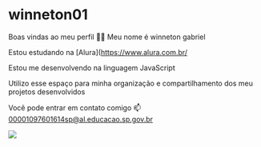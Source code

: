 # winneton01
Boas vindas ao meu perfil 💙💙
Meu nome é winneton gabriel

Estou estudando na [Alura](https://www.alura.com.br/


Estou me desenvolvendo na linguagem JavaScript


Utilizo esse espaço para minha organização e compartilhamento dos meu projetos desenvolvidos


Você pode entrar em contato comigo 📫
00001097601614sp@al.educacao.sp.gov.br

![](https://media.tenor.com/1uU8ADk1wdwAAAAM/good-morning-hi.gif)
